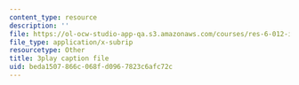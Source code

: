 ```yaml
---
content_type: resource
description: ''
file: https://ol-ocw-studio-app-qa.s3.amazonaws.com/courses/res-6-012-introduction-to-probability-spring-2018/beda1507866c068fd0967823c6afc72c_n9FTM9f9A6I.srt
file_type: application/x-subrip
resourcetype: Other
title: 3play caption file
uid: beda1507-866c-068f-d096-7823c6afc72c
---
```

